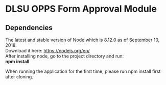 # DLSU OPPS Form Approval Module

## Dependencies
The latest and stable version of Node which is 8.12.0 as of September 10, 2018. <br/>
Download it here: https://nodejs.org/en/ <br/> 
After installing node, go to the project directory and run: <br/>
**npm install**

When running the application for the first time, please run npm install first after cloning. <br/>
